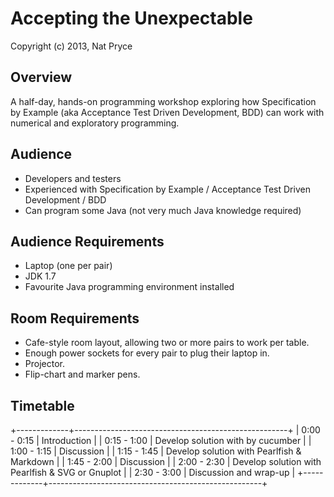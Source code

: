 Accepting the Unexpectable
==========================

Copyright (c) 2013, Nat Pryce

Overview
--------

A half-day, hands-on programming workshop exploring how Specification by Example (aka Acceptance Test Driven Development, BDD) can work with numerical and exploratory programming.

Audience
--------

 * Developers and testers
 * Experienced with Specification by Example / Acceptance Test Driven Development / BDD
 * Can program some Java (not very much Java knowledge required)

Audience Requirements
---------------------

 * Laptop (one per pair)
 * JDK 1.7
 * Favourite Java programming environment installed

Room Requirements
-----------------

 * Cafe-style room layout, allowing two or more pairs to work per table.
 * Enough power sockets for every pair to plug their laptop in.
 * Projector.
 * Flip-chart and marker pens.


Timetable
---------

+-------------+-----------------------------------------------------+
| 0:00 - 0:15 | Introduction                                        |
| 0:15 - 1:00 | Develop solution with by cucumber                   |
| 1:00 - 1:15 | Discussion                                          |
| 1:15 - 1:45 | Develop solution with Pearlfish & Markdown          |
| 1:45 - 2:00 | Discussion                                          |
| 2:00 - 2:30 | Develop solution with Pearlfish & SVG or Gnuplot    |
| 2:30 - 3:00 | Discussion and wrap-up                              |
+-------------+-----------------------------------------------------+
